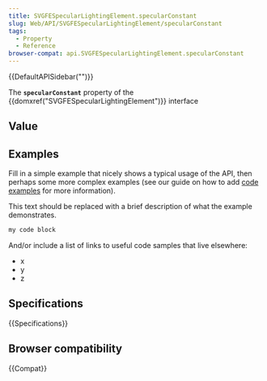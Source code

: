 ```yaml
---
title: SVGFESpecularLightingElement.specularConstant
slug: Web/API/SVGFESpecularLightingElement/specularConstant
tags:
  - Property
  - Reference
browser-compat: api.SVGFESpecularLightingElement.specularConstant
---
```

{{DefaultAPISidebar("")}}

The **`specularConstant`** property of the {{domxref("SVGFESpecularLightingElement")}} interface 

## Value



## Examples

Fill in a simple example that nicely shows a typical usage of the API, then perhaps some more complex examples (see our guide on how to add [code examples](/en-US/docs/MDN/Contribute/Structures/Code_examples) for more information).

This text should be replaced with a brief description of what the example demonstrates.

```js
my code block
```

And/or include a list of links to useful code samples that live elsewhere:

*   x
*   y
*   z

## Specifications

{{Specifications}}

## Browser compatibility

{{Compat}}


